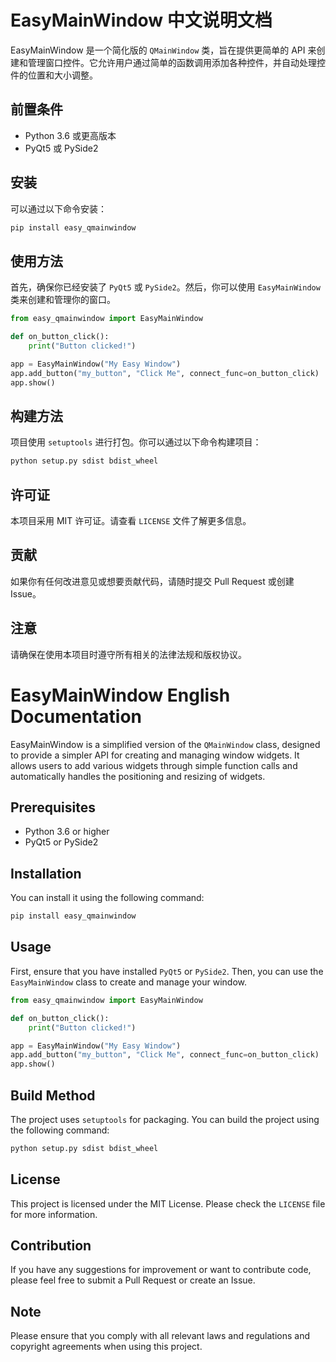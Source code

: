 # EasyMainWindow 中文说明文档

EasyMainWindow 是一个简化版的 `QMainWindow` 类，旨在提供更简单的 API 来创建和管理窗口控件。它允许用户通过简单的函数调用添加各种控件，并自动处理控件的位置和大小调整。

## 前置条件

- Python 3.6 或更高版本
- PyQt5 或 PySide2

## 安装

可以通过以下命令安装：

```bash
pip install easy_qmainwindow
```

## 使用方法

首先，确保你已经安装了 `PyQt5` 或 `PySide2`。然后，你可以使用 `EasyMainWindow` 类来创建和管理你的窗口。

```python
from easy_qmainwindow import EasyMainWindow

def on_button_click():
    print("Button clicked!")

app = EasyMainWindow("My Easy Window")
app.add_button("my_button", "Click Me", connect_func=on_button_click)
app.show()
```

## 构建方法

项目使用 `setuptools` 进行打包。你可以通过以下命令构建项目：

```bash
python setup.py sdist bdist_wheel
```

## 许可证

本项目采用 MIT 许可证。请查看 `LICENSE` 文件了解更多信息。

## 贡献

如果你有任何改进意见或想要贡献代码，请随时提交 Pull Request 或创建 Issue。

## 注意

请确保在使用本项目时遵守所有相关的法律法规和版权协议。

# EasyMainWindow English Documentation

EasyMainWindow is a simplified version of the `QMainWindow` class, designed to provide a simpler API for creating and managing window widgets. It allows users to add various widgets through simple function calls and automatically handles the positioning and resizing of widgets.

## Prerequisites

- Python 3.6 or higher
- PyQt5 or PySide2

## Installation

You can install it using the following command:

```bash
pip install easy_qmainwindow
```

## Usage

First, ensure that you have installed `PyQt5` or `PySide2`. Then, you can use the `EasyMainWindow` class to create and manage your window.

```python
from easy_qmainwindow import EasyMainWindow

def on_button_click():
    print("Button clicked!")

app = EasyMainWindow("My Easy Window")
app.add_button("my_button", "Click Me", connect_func=on_button_click)
app.show()
```

## Build Method

The project uses `setuptools` for packaging. You can build the project using the following command:

```bash
python setup.py sdist bdist_wheel
```

## License

This project is licensed under the MIT License. Please check the `LICENSE` file for more information.

## Contribution

If you have any suggestions for improvement or want to contribute code, please feel free to submit a Pull Request or create an Issue.

## Note

Please ensure that you comply with all relevant laws and regulations and copyright agreements when using this project.

